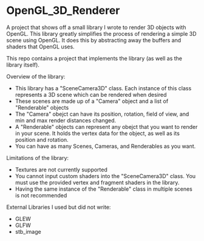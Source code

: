 # OpenGL_3D_Renderer

A project that shows off a small library I wrote to render 3D objects with OpenGL. This library greatly simplifies the process of rendering a simple 3D scene using OpenGL. It does this by abstracting away the buffers and shaders that OpenGL uses.

This repo contains a project that implements the library (as well as the library itself).


Overview of the library:
- This library has a "SceneCamera3D" class. Each instance of this class represents a 3D scene which can be rendered when desired
- These scenes are made up of a "Camera" object and a list of "Renderable" objects
- The "Camera" obejct can have its position, rotation, field of view, and min and max render distances changed.
- A "Renderable" objects can represent any obejct that you want to render in your scene. It holds the vertex data for the object, as well as its position and rotation.
- You can have as many Scenes, Cameras, and Renderables as you want.


Limitations of the library:
- Textures are not currently supported
- You cannot input custom shaders into the "SceneCamera3D" class. You must use the provided vertex and fragment shaders in the library.
- Having the same instance of the "Renderable" class in multiple scenes is not recommended


External Libraries I used but did not write:
- GLEW
- GLFW
- stb_image
